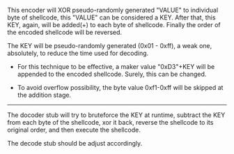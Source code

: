   This encoder will XOR pseudo-randomly generated "VALUE" to individual byte of shellcode, this "VALUE" can be considered a KEY. 
After that, this KEY, again, will be added(+) to each byte of shellcode. Finally the order of the encoded shellcode will be reversed.
  
  The KEY will be pseudo-randomly generated (0x01 - 0xff), a weak one, absolutely, to reduce the time used for decoding.
  
  * For this technique to be effective, a maker value "0xD3"+KEY will be appended to the encoded shellcode. Surely, this can be changed.

  * To avoid overflow possibility, the byte value 0xf1-0xff will be skipped at the addition stage.

--------------------------------------------------------------------------------------------------------------------

The docoder stub will try to bruteforce the KEY at runtime, subtract the KEY from each byte of the shellcode, xor it back, reverse the shellcode to its original order, and then execute the shellcode.

The decode stub should be adjust accordingly. 
